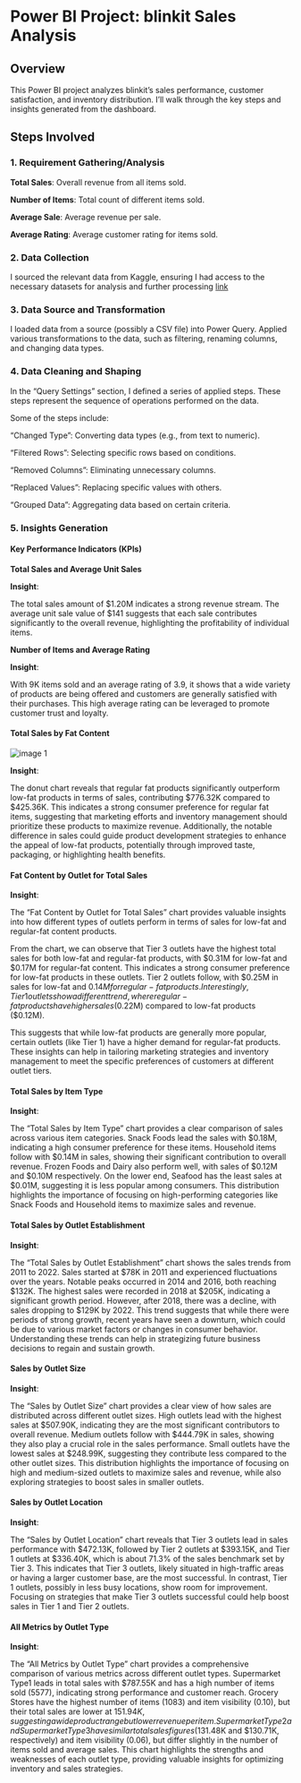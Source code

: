 # Power BI Project: blinkit Sales Analysis

## Overview
This Power BI project analyzes blinkit’s sales performance, customer satisfaction, and inventory distribution. I’ll walk through the key steps and insights generated from the dashboard.

## Steps Involved

### 1. Requirement Gathering/Analysis

  **Total Sales**: Overall revenue from all items sold.
  
  **Number of Items**: Total count of different items sold.
  
  **Average Sale**: Average revenue per sale.
  
  **Average Rating**: Average customer rating for items sold.

### 2. Data Collection

I sourced the relevant data from Kaggle, ensuring I had access to the necessary datasets for analysis and further processing [link](https://www.kaggle.com/datasets/tomtillo/blinkit-grocery-list-price-city-date)


### 3. Data Source and Transformation

I loaded data from a source (possibly a CSV file) into Power Query.
Applied various transformations to the data, such as filtering, renaming columns, and changing data types.

### 4. Data Cleaning and Shaping

In the “Query Settings” section, I defined a series of applied steps. These steps represent the sequence of operations performed on the data.

Some of the steps include:
    
“Changed Type”: Converting data types (e.g., from text to numeric).

“Filtered Rows”: Selecting specific rows based on conditions.

“Removed Columns”: Eliminating unnecessary columns.

“Replaced Values”: Replacing specific values with others.

“Grouped Data”: Aggregating data based on certain criteria.

### 5. Insights Generation

#### Key Performance Indicators (KPIs) 

**Total Sales and Average Unit Sales**


**Insight**:

The total sales amount of $1.20M indicates a strong revenue stream. The average unit sale value of $141 suggests that each sale contributes significantly to the overall revenue, highlighting the profitability of individual items.

**Number of Items and Average Rating**


**Insight**:

With 9K items sold and an average rating of 3.9, it shows that a wide variety of products are being offered and customers are generally satisfied with their purchases. This high average rating can be leveraged to promote customer trust and loyalty.

#### Total Sales by Fat Content

   ![image 1](https://github.com/user-attachments/assets/3ffdb246-ab4e-4336-9dc1-6dc32a8d4703)
                 

**Insight**:

The donut chart reveals that regular fat products significantly outperform low-fat products in terms of sales, contributing $776.32K compared to $425.36K. This indicates a strong consumer preference for regular fat items, suggesting that marketing efforts and inventory management should prioritize these products to maximize revenue. Additionally, the notable difference in sales could guide product development strategies to enhance the appeal of low-fat products, potentially through improved taste, packaging, or highlighting health benefits.

#### Fat Content by Outlet for Total Sales


**Insight**:

The “Fat Content by Outlet for Total Sales” chart provides valuable insights into how different types of outlets perform in terms of sales for low-fat and regular-fat content products.

From the chart, we can observe that Tier 3 outlets have the highest total sales for both low-fat and regular-fat products, with $0.31M for low-fat and $0.17M for regular-fat content. This indicates a strong consumer preference for low-fat products in these outlets. Tier 2 outlets follow, with $0.25M in sales for low-fat and $0.14M for regular-fat products. Interestingly, Tier 1 outlets show a different trend, where regular-fat products have higher sales ($0.22M) compared to low-fat products ($0.12M).

This suggests that while low-fat products are generally more popular, certain outlets (like Tier 1) have a higher demand for regular-fat products. These insights can help in tailoring marketing strategies and inventory management to meet the specific preferences of customers at different outlet tiers.

#### Total Sales by Item Type

**Insight**:

The “Total Sales by Item Type” chart provides a clear comparison of sales across various item categories. Snack Foods lead the sales with $0.18M, indicating a high consumer preference for these items. Household items follow with $0.14M in sales, showing their significant contribution to overall revenue. Frozen Foods and Dairy also perform well, with sales of $0.12M and $0.10M respectively. On the lower end, Seafood has the least sales at $0.01M, suggesting it is less popular among consumers. This distribution highlights the importance of focusing on high-performing categories like Snack Foods and Household items to maximize sales and revenue.

#### Total Sales by Outlet Establishment

**Insight**:

The “Total Sales by Outlet Establishment” chart shows the sales trends from 2011 to 2022. Sales started at $78K in 2011 and experienced fluctuations over the years. Notable peaks occurred in 2014 and 2016, both reaching $132K. The highest sales were recorded in 2018 at $205K, indicating a significant growth period. However, after 2018, there was a decline, with sales dropping to $129K by 2022. This trend suggests that while there were periods of strong growth, recent years have seen a downturn, which could be due to various market factors or changes in consumer behavior. Understanding these trends can help in strategizing future business decisions to regain and sustain growth.

#### Sales by Outlet Size

**Insight**:

The “Sales by Outlet Size” chart provides a clear view of how sales are distributed across different outlet sizes. High outlets lead with the highest sales at $507.90K, indicating they are the most significant contributors to overall revenue. Medium outlets follow with $444.79K in sales, showing they also play a crucial role in the sales performance. Small outlets have the lowest sales at $248.99K, suggesting they contribute less compared to the other outlet sizes. This distribution highlights the importance of focusing on high and medium-sized outlets to maximize sales and revenue, while also exploring strategies to boost sales in smaller outlets.

#### Sales by Outlet Location

**Insight**:

The “Sales by Outlet Location” chart reveals that Tier 3 outlets lead in sales performance with $472.13K, followed by Tier 2 outlets at $393.15K, and Tier 1 outlets at $336.40K, which is about 71.3% of the sales benchmark set by Tier 3. This indicates that Tier 3 outlets, likely situated in high-traffic areas or having a larger customer base, are the most successful. In contrast, Tier 1 outlets, possibly in less busy locations, show room for improvement. Focusing on strategies that make Tier 3 outlets successful could help boost sales in Tier 1 and Tier 2 outlets.

#### All Metrics by Outlet Type

**Insight**:

The “All Metrics by Outlet Type” chart provides a comprehensive comparison of various metrics across different outlet types. Supermarket Type1 leads in total sales with $787.55K and has a high number of items sold (5577), indicating strong performance and customer reach. Grocery Stores have the highest number of items (1083) and item visibility (0.10), but their total sales are lower at $151.94K, suggesting a wide product range but lower revenue per item. Supermarket Type2 and Supermarket Type3 have similar total sales figures ($131.48K and $130.71K, respectively) and item visibility (0.06), but differ slightly in the number of items sold and average sales. This chart highlights the strengths and weaknesses of each outlet type, providing valuable insights for optimizing inventory and sales strategies.





